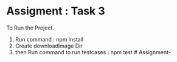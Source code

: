 # Assigment : Task 3

To Run the Project.

1. Run command : npm install 
2. Create downloadImage Dir
3. then Run command to run testcases : npm test # Assignment-
